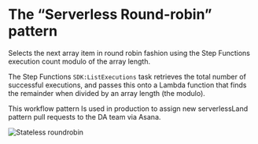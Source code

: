 # The “Serverless Round-robin” pattern

Selects the next array item in round robin fashion using the Step Functions execution count modulo of the array length.

The Step Functions `SDK:ListExecutions` task retrieves the total number of successful executions, and passes this onto a Lambda function that finds the remainder when divided by an array length (the modulo). 

This workflow pattern Is used in production to assign new serverlessLand pattern pull requests to the DA team via Asana. 

![Stateless roundrobin](https://github.com/aws-samples/step-functions-workflows-collection/blob/main/stateless-roundrobin/images/stateless-roundrobin-image.png?raw=true)
